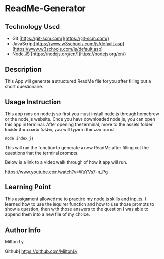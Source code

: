 # ReadMe-Generator

## Technology Used

- Git  [https://git-scm.com/](https://git-scm.com/)
- JavaScript[https://www.w3schools.com/js/default.asp]
(https://www.w3schools.com/js/default.asp)
- Node.JS [https://nodejs.org/en/](https://nodejs.org/en/)

## Description

This App will generate a structured ReadMe file for you after filling out a short questionaire.

## Usage Instruction

This app runs on node.js so first you must install node.js through homebrew or the node.js website. Once you have downloaded node.js, you can open this app in terminal. After opening the terminal, move to the assets folder. Inside the assets folder, you will type in the command 

```node index.js ```

This will run the function to generate a new ReadMe after filling out the questions that the terminal prompts.

Below is a link to a video walk through of how it app will run.

https://www.youtube.com/watch?v=WuYVs7-n_Pg


## Learning Point

This assignment allowed me to practice my node.js skills and inputs. I learned how to use the inquirer function and how to use those prompts to show a question, then with those answers to the question I was able to append them into a new file of my choice.

## Author Info

Milton Ly

Github] https://github.com/MiltonLy
